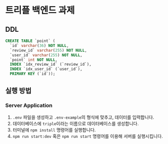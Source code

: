 # 트리플 백엔드 과제

## DDL

```sql
CREATE TABLE `point` (
  `id` varchar(36) NOT NULL,
  `review_id` varchar(255) NOT NULL,
  `user_id` varchar(255) NOT NULL,
  `point` int NOT NULL,
  INDEX `idx_review_id` (`review_id`),
  INDEX `idx_user_id` (`user_id`),
  PRIMARY KEY (`id`));
```

## 실행 방법

### Server Application

1. `.env` 파일을 생성하고 `.env-example`의 형식에 맞추고, 데이터를 입력합니다.
2. 데이터베이스에 `triple`이라는 이름으로 데이터베이스를 생성합니다.
3. 터미널에 `npm install` 명령어를 실행합니다.
4. `npm run start:dev` 혹은 `npm run start` 명령어를 이용해 서버를 실행시킵니다.
